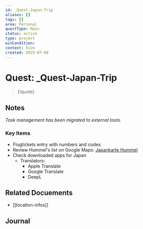 ```yaml
---
id: _Quest-Japan-Trip
aliases: []
tags: []
area: Personal
questType: Main
status: active
type: project
winCondition: 
context: hive
created: 2025-07-08
---
```


# Quest: \_Quest-Japan-Trip

> [!quote]

## Notes

*Task management has been migrated to external tools.*

### Key Items
- Flugtickets entry with numbers and codes
- Review Hummel's list on Google Maps: [Japankarte Hummel](https://www.google.com/maps/d/edit?mid=1l7_ZprfS0yT_7_bvitLHjaIpZES5plE&usp=sharing)
- Check downloaded apps for Japan
  - Translators:
    - Apple Translate
    - Google Translate
    - DeepL

## Related Docuements

- [[location-infos]]

## Journal

